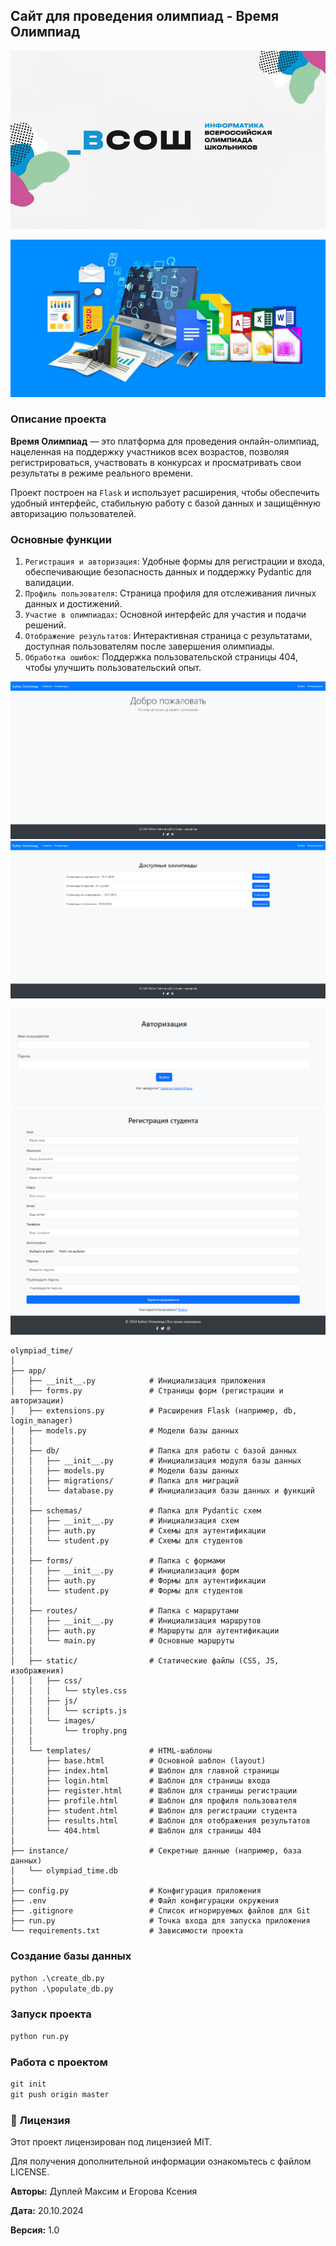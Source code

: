 ## Сайт для проведения олимпиад - Время Олимпиад

![всош](app/static/images/vsosh.png)

![olimpiad](app/static/images/olimpiad.png)

### Описание проекта

**Время Олимпиад** — это платформа для проведения онлайн-олимпиад, нацеленная на поддержку участников всех возрастов, позволяя регистрироваться, участвовать в конкурсах и просматривать свои результаты в режиме реального времени.

Проект построен на `Flask` и использует расширения, чтобы обеспечить удобный интерфейс, стабильную работу с базой данных и защищённую авторизацию пользователей.

### Основные функции

1. `Регистрация и авторизация`: Удобные формы для регистрации и входа, обеспечивающие безопасность данных и поддержку Pydantic для валидации.
2. `Профиль пользователя`: Страница профиля для отслеживания личных данных и достижений.
3. `Участие в олимпиадах`: Основной интерфейс для участия и подачи решений.
4. `Отображение результатов`: Интерактивная страница с результатами, доступная пользователям после завершения олимпиады.
5. `Обработка ошибок`: Поддержка пользовательской страницы 404, чтобы улучшить пользовательский опыт.

![index](app/static/images/index.png)
![olimpiads](app/static/images/olimpiads.png)

![auth](app/static/images/auth.png)
![register](app/static/images/register.png)

```
olympiad_time/
│
├── app/
│   ├── __init__.py            # Инициализация приложения
│   ├── forms.py               # Страницы форм (регистрации и авторизации)
│   ├── extensions.py          # Расширения Flask (например, db, login_manager)
│   ├── models.py              # Модели базы данных
│   │
│   ├── db/                    # Папка для работы с базой данных
│   │   ├── __init__.py        # Инициализация модуля базы данных
│   │   ├── models.py          # Модели базы данных
│   │   ├── migrations/        # Папка для миграций
│   │   └── database.py        # Инициализация базы данных и функций
│   │
│   ├── schemas/               # Папка для Pydantic схем
│   │   ├── __init__.py        # Инициализация схем
│   │   ├── auth.py            # Схемы для аутентификации
│   │   └── student.py         # Схемы для студентов
│   │
│   ├── forms/                 # Папка с формами
│   │   ├── __init__.py        # Инициализация форм
│   │   ├── auth.py            # Формы для аутентификации
│   │   └── student.py         # Формы для студентов
│   │
│   ├── routes/                # Папка с маршрутами
│   │   ├── __init__.py        # Инициализация маршрутов
│   │   ├── auth.py            # Маршруты для аутентификации
│   │   └── main.py            # Основные маршруты
│   │
│   ├── static/                # Статические файлы (CSS, JS, изображения)
│   │   ├── css/
│   │   │   └── styles.css
│   │   ├── js/
│   │   │   └── scripts.js
│   │   └── images/
│   │       └── trophy.png
│   │
│   └── templates/             # HTML-шаблоны
│       ├── base.html          # Основной шаблон (layout)
│       ├── index.html         # Шаблон для главной страницы
│       ├── login.html         # Шаблон для страницы входа
│       ├── register.html      # Шаблон для страницы регистрации
│       ├── profile.html       # Шаблон для профиля пользователя
│       ├── student.html       # Шаблон для регистрации студента
│       ├── results.html       # Шаблон для отображения результатов
│       └── 404.html           # Шаблон для страницы 404
│
├── instance/                  # Секретные данные (например, база данных)
│   └── olympiad_time.db
│
├── config.py                  # Конфигурация приложения
├── .env                       # Файл конфигурации окружения
├── .gitignore                 # Список игнорируемых файлов для Git
├── run.py                     # Точка входа для запуска приложения
└── requirements.txt           # Зависимости проекта
```

### Создание базы данных
```cmd
python .\create_db.py
python .\populate_db.py
```

### Запуск проекта
```cmd
python run.py
```

### Работа с проектом
```cmd
git init
git push origin master
```

### 📄 Лицензия

Этот проект лицензирован под лицензией MIT.

Для получения дополнительной информации ознакомьтесь с файлом LICENSE.

**Авторы:** Дуплей Максим и Егорова Ксения

**Дата:** 20.10.2024

**Версия:** 1.0
